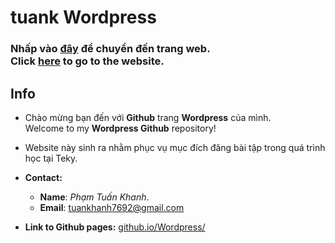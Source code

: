 # tuank Wordpress

### Nhấp vào [đây](https://tuankhanh7692.github.io/Wordpress/) để chuyển đến trang web.<br>Click [here](https://tuankhanh7692.github.io/Wordpress/) to go to the website.

## Info
- Chào mừng bạn đến với **Github** trang **Wordpress** của mình. <br>
Welcome to my **Wordpress Github** repository!

- Website này sinh ra nhằm phục vụ mục đích đăng bài tập trong quá trình học tại Teky.

- **Contact:**
   - **Name**: _Phạm Tuấn Khanh_.
   - **Email**: [tuankhanh7692@gmail.com](mailto:tuankhanh7692@gmail.com)
- **Link to Github pages:** [github.io/Wordpress/](https://tuankhanh7692.github.io/Wordpress/)
